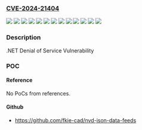 ### [CVE-2024-21404](https://cve.mitre.org/cgi-bin/cvename.cgi?name=CVE-2024-21404)
![](https://img.shields.io/static/v1?label=Product&message=.NET%206.0&color=blue)
![](https://img.shields.io/static/v1?label=Product&message=.NET%207.0&color=blue)
![](https://img.shields.io/static/v1?label=Product&message=.NET%208.0&color=blue)
![](https://img.shields.io/static/v1?label=Product&message=Microsoft%20Visual%20Studio%202022%20version%2017.4&color=blue)
![](https://img.shields.io/static/v1?label=Product&message=Microsoft%20Visual%20Studio%202022%20version%2017.6&color=blue)
![](https://img.shields.io/static/v1?label=Product&message=Microsoft%20Visual%20Studio%202022%20version%2017.8&color=blue)
![](https://img.shields.io/static/v1?label=Version&message=1.0.0%3C%208.0.2%20&color=brighgreen)
![](https://img.shields.io/static/v1?label=Version&message=17.4.0%3C%2017.4.16%20&color=brighgreen)
![](https://img.shields.io/static/v1?label=Version&message=17.6.0%3C%2017.6.12%20&color=brighgreen)
![](https://img.shields.io/static/v1?label=Version&message=17.8.0%3C%2017.8.7%20&color=brighgreen)
![](https://img.shields.io/static/v1?label=Version&message=6.0.0%3C%206.0.27%20&color=brighgreen)
![](https://img.shields.io/static/v1?label=Version&message=7.0.0%3C%207.0.16%20&color=brighgreen)
![](https://img.shields.io/static/v1?label=Vulnerability&message=Denial%20of%20Service&color=brighgreen)

### Description

.NET Denial of Service Vulnerability

### POC

#### Reference
No PoCs from references.

#### Github
- https://github.com/fkie-cad/nvd-json-data-feeds

